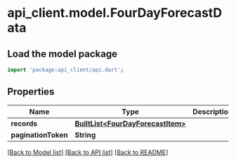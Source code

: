# api_client.model.FourDayForecastData

## Load the model package
```dart
import 'package:api_client/api.dart';
```

## Properties
Name | Type | Description | Notes
------------ | ------------- | ------------- | -------------
**records** | [**BuiltList&lt;FourDayForecastItem&gt;**](FourDayForecastItem.md) |  | 
**paginationToken** | **String** |  | [optional] 

[[Back to Model list]](../README.md#documentation-for-models) [[Back to API list]](../README.md#documentation-for-api-endpoints) [[Back to README]](../README.md)


